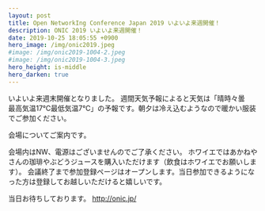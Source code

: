 ```yaml
---
layout: post
title: Open NetworkIng Conference Japan 2019 いよいよ来週開催！
description: ONIC 2019 いよいよ来週開催！
date: 2019-10-25 18:05:55 +0900
hero_image: /img/onic2019.jpeg
#image: /img/onic2019-1004-2.jpeg
#image: /img/onic2019-1004-3.jpeg
hero_height: is-middle
hero_darken: true
---
```

いよいよ来週末開催となりました。
週間天気予報によると天気は「晴時々曇　最高気温17℃最低気温7℃」の予報です。朝夕は冷え込むようなので暖かい服装でご参加ください。

会場についてご案内です。

会場内はNW、電源はございませんのでご了承ください。
ホワイエではあかねやさんの珈琲やぶどうジュースを購入いただけます（飲食はホワイエでお願いします）。
会議終了まで参加登録ページはオープンします。当日参加できるようになった方は登録してお越しいただけると嬉しいです。

当日お待ちしております。
http://onic.jp/